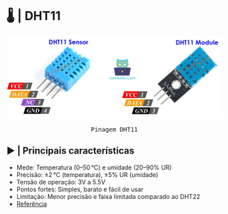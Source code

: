 # 🌡️ | DHT11

<kbd>
  <img src = "img/dht11_pinout.jpg">
</p>
  <p align = center>
    Pinagem DHT11
  </p>
</kbd>

## ▶️ | Principais características

- Mede: Temperatura (0–50 °C) e umidade (20–90% UR)
- Precisão: ±2 °C (temperatura), ±5% UR (umidade)
- Tensão de operação: 3V a 5.5V
- Pontos fortes: Simples, barato e fácil de usar
- Limitação: Menor precisão e faixa limitada comparado ao DHT22
- [Referência](https://www.adafruit.com/product/386)
